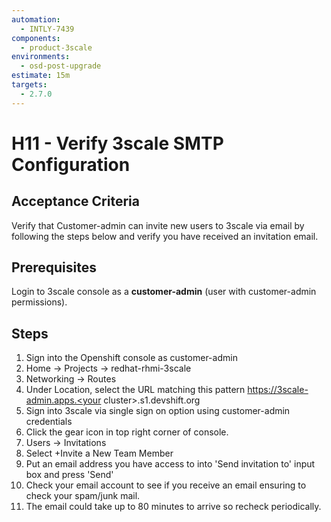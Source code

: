 ```yaml
---
automation:
  - INTLY-7439
components:
  - product-3scale
environments:
  - osd-post-upgrade
estimate: 15m
targets:
  - 2.7.0
---
```


# H11 - Verify 3scale SMTP Configuration

## Acceptance Criteria

Verify that Customer-admin can invite new users to 3scale via email by following the steps below and verify you have received an invitation email.

## Prerequisites

Login to 3scale console as a **customer-admin** (user with customer-admin permissions).

## Steps

1. Sign into the Openshift console as customer-admin
2. Home -> Projects -> redhat-rhmi-3scale
3. Networking -> Routes
4. Under Location, select the URL matching this pattern https://3scale-admin.apps.<your cluster>.s1.devshift.org
5. Sign into 3scale via single sign on option using customer-admin credentials
6. Click the gear icon in top right corner of console.
7. Users -> Invitations
8. Select +Invite a New Team Member
9. Put an email address you have access to into 'Send invitation to' input box and press 'Send'
10. Check your email account to see if you receive an email ensuring to check your spam/junk mail.
11. The email could take up to 80 minutes to arrive so recheck periodically.
